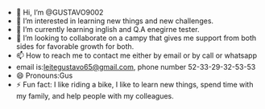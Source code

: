 - 👋 Hi, I’m @GUSTAVO9002
- 👀 I’m interested in learning new things and new challenges.
- 🌱 I’m currently learning inglish and  Q.A enegirne tester.
- 💞️ I’m looking to collaborate on a campy that gives me support from both sides for favorable growth for both.
- 📫 How to reach me to contact me either by email or by call or whatsapp
- email is:leitegustavo65@gmail.com, phone number 52-33-29-32-53-53
- 😄 Pronouns:Gus 
- ⚡ Fun fact: I like riding a bike, I like to learn new things, spend time with my family, and help people with my colleagues.

<!---
GUSTAVO9002/GUSTAVO9002 is a ✨ special ✨ repository because its `README.md` (this file) appears on your GitHub profile.
You can click the Preview link to take a look at your changes.
--->
